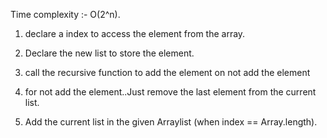 <!-- Approach -->

Time complexity :- O(2^n).

1. declare a index to access the element from the array.

2. Declare the new list to store the element.

3. call the recursive function to add the element on not add the element

4. for not add the element..Just remove the last element from the current list.

5. Add the current list in the given Arraylist (when index == Array.length).